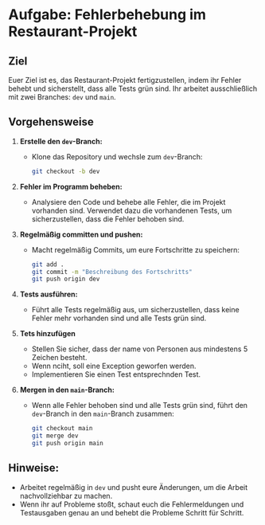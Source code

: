 # Aufgabe: Fehlerbehebung im Restaurant-Projekt

## Ziel
Euer Ziel ist es, das Restaurant-Projekt fertigzustellen, indem ihr Fehler behebt und sicherstellt, dass alle Tests grün sind. Ihr arbeitet ausschließlich mit zwei Branches: `dev` und `main`.

## Vorgehensweise

1. **Erstelle den `dev`-Branch:**
   - Klone das Repository und wechsle zum `dev`-Branch:
     ```bash
     git checkout -b dev
     ```

2. **Fehler im Programm beheben:**
   - Analysiere den Code und behebe alle Fehler, die im Projekt vorhanden sind. Verwendet dazu die vorhandenen Tests, um sicherzustellen, dass die Fehler behoben sind.

3. **Regelmäßig committen und pushen:**
   - Macht regelmäßig Commits, um eure Fortschritte zu speichern:
     ```bash
     git add .
     git commit -m "Beschreibung des Fortschritts"
     git push origin dev
     ```

4. **Tests ausführen:**
   - Führt alle Tests regelmäßig aus, um sicherzustellen, dass keine Fehler mehr vorhanden sind und alle Tests grün sind.
5. **Tets hinzufügen**
   - Stellen Sie sicher, dass der name von Personen aus mindestens 5 Zeichen besteht.
   - Wenn nciht, soll eine Exception geworfen werden.
   - Implementieren Sie einen Test entsprechnden Test.
   
7. **Mergen in den `main`-Branch:**
   - Wenn alle Fehler behoben sind und alle Tests grün sind, führt den `dev`-Branch in den `main`-Branch zusammen:
     ```bash
     git checkout main
     git merge dev
     git push origin main
     ```

## Hinweise:
- Arbeitet regelmäßig in `dev` und pusht eure Änderungen, um die Arbeit nachvollziehbar zu machen.
- Wenn ihr auf Probleme stoßt, schaut euch die Fehlermeldungen und Testausgaben genau an und behebt die Probleme Schritt für Schritt.
